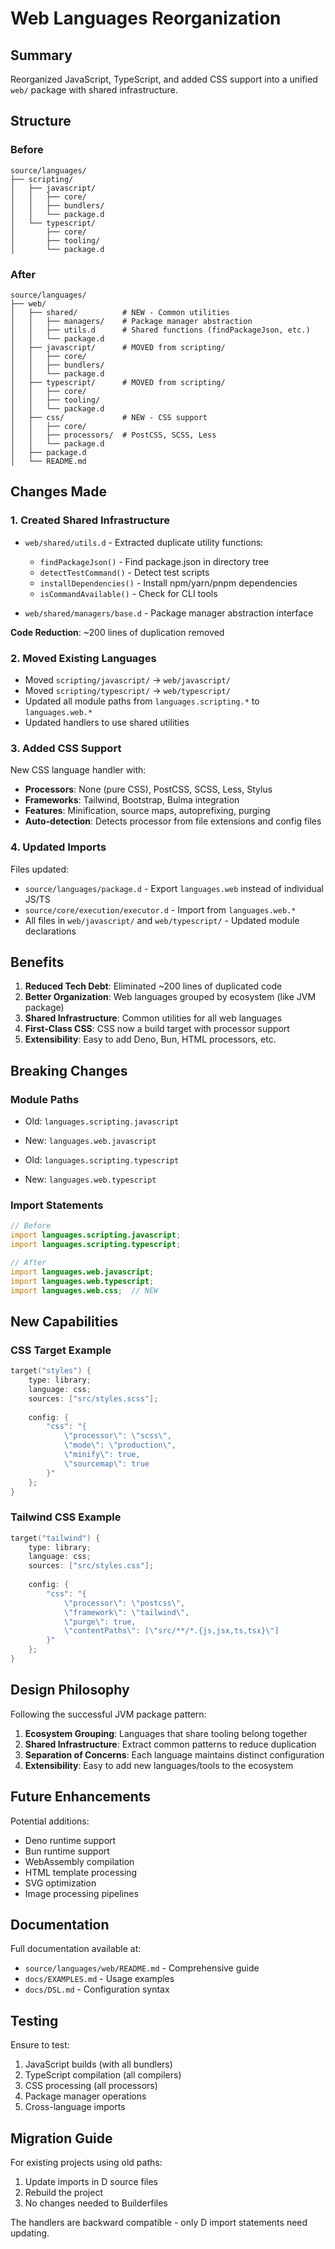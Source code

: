 # Web Languages Reorganization

## Summary

Reorganized JavaScript, TypeScript, and added CSS support into a unified `web/` package with shared infrastructure.

## Structure

### Before
```
source/languages/
├── scripting/
│   ├── javascript/
│   │   ├── core/
│   │   ├── bundlers/
│   │   └── package.d
│   └── typescript/
│       ├── core/
│       ├── tooling/
│       └── package.d
```

### After
```
source/languages/
├── web/
│   ├── shared/          # NEW - Common utilities
│   │   ├── managers/    # Package manager abstraction
│   │   ├── utils.d      # Shared functions (findPackageJson, etc.)
│   │   └── package.d
│   ├── javascript/      # MOVED from scripting/
│   │   ├── core/
│   │   ├── bundlers/
│   │   └── package.d
│   ├── typescript/      # MOVED from scripting/
│   │   ├── core/
│   │   ├── tooling/
│   │   └── package.d
│   ├── css/             # NEW - CSS support
│   │   ├── core/
│   │   ├── processors/  # PostCSS, SCSS, Less
│   │   └── package.d
│   ├── package.d
│   └── README.md
```

## Changes Made

### 1. Created Shared Infrastructure
- `web/shared/utils.d` - Extracted duplicate utility functions:
  - `findPackageJson()` - Find package.json in directory tree
  - `detectTestCommand()` - Detect test scripts
  - `installDependencies()` - Install npm/yarn/pnpm dependencies
  - `isCommandAvailable()` - Check for CLI tools

- `web/shared/managers/base.d` - Package manager abstraction interface

**Code Reduction**: ~200 lines of duplication removed

### 2. Moved Existing Languages
- Moved `scripting/javascript/` → `web/javascript/`
- Moved `scripting/typescript/` → `web/typescript/`
- Updated all module paths from `languages.scripting.*` to `languages.web.*`
- Updated handlers to use shared utilities

### 3. Added CSS Support
New CSS language handler with:
- **Processors**: None (pure CSS), PostCSS, SCSS, Less, Stylus
- **Frameworks**: Tailwind, Bootstrap, Bulma integration  
- **Features**: Minification, source maps, autoprefixing, purging
- **Auto-detection**: Detects processor from file extensions and config files

### 4. Updated Imports
Files updated:
- `source/languages/package.d` - Export `languages.web` instead of individual JS/TS
- `source/core/execution/executor.d` - Import from `languages.web.*`
- All files in `web/javascript/` and `web/typescript/` - Updated module declarations

## Benefits

1. **Reduced Tech Debt**: Eliminated ~200 lines of duplicated code
2. **Better Organization**: Web languages grouped by ecosystem (like JVM package)
3. **Shared Infrastructure**: Common utilities for all web languages
4. **First-Class CSS**: CSS now a build target with processor support
5. **Extensibility**: Easy to add Deno, Bun, HTML processors, etc.

## Breaking Changes

### Module Paths
- Old: `languages.scripting.javascript`
- New: `languages.web.javascript`

- Old: `languages.scripting.typescript`
- New: `languages.web.typescript`

### Import Statements
```d
// Before
import languages.scripting.javascript;
import languages.scripting.typescript;

// After
import languages.web.javascript;
import languages.web.typescript;
import languages.web.css;  // NEW
```

## New Capabilities

### CSS Target Example
```d
target("styles") {
    type: library;
    language: css;
    sources: ["src/styles.scss"];
    
    config: {
        "css": "{
            \"processor\": \"scss\",
            \"mode\": \"production\",
            \"minify\": true,
            \"sourcemap\": true
        }"
    };
}
```

### Tailwind CSS Example
```d
target("tailwind") {
    type: library;
    language: css;
    sources: ["src/styles.css"];
    
    config: {
        "css": "{
            \"processor\": \"postcss\",
            \"framework\": \"tailwind\",
            \"purge\": true,
            \"contentPaths\": [\"src/**/*.{js,jsx,ts,tsx}\"]
        }"
    };
}
```

## Design Philosophy

Following the successful JVM package pattern:

1. **Ecosystem Grouping**: Languages that share tooling belong together
2. **Shared Infrastructure**: Extract common patterns to reduce duplication
3. **Separation of Concerns**: Each language maintains distinct configuration
4. **Extensibility**: Easy to add new languages/tools to the ecosystem

## Future Enhancements

Potential additions:
- Deno runtime support
- Bun runtime support
- WebAssembly compilation
- HTML template processing
- SVG optimization
- Image processing pipelines

## Documentation

Full documentation available at:
- `source/languages/web/README.md` - Comprehensive guide
- `docs/EXAMPLES.md` - Usage examples
- `docs/DSL.md` - Configuration syntax

## Testing

Ensure to test:
1. JavaScript builds (with all bundlers)
2. TypeScript compilation (all compilers)
3. CSS processing (all processors)
4. Package manager operations
5. Cross-language imports

## Migration Guide

For existing projects using old paths:

1. Update imports in D source files
2. Rebuild the project
3. No changes needed to Builderfiles

The handlers are backward compatible - only D import statements need updating.
